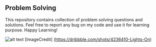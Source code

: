 ## Problem Solving

This repository contains collection of problem solving questions and solutions. Feel free to report any bug on my code and use it for learning purpose. Happy Learning!

![alt text](https://cdn.dribbble.com/users/1848838/screenshots/4236410/lamp_animation.gif)
[ImageCredit] (https://dribbble.com/shots/4236410-Lights-On)
